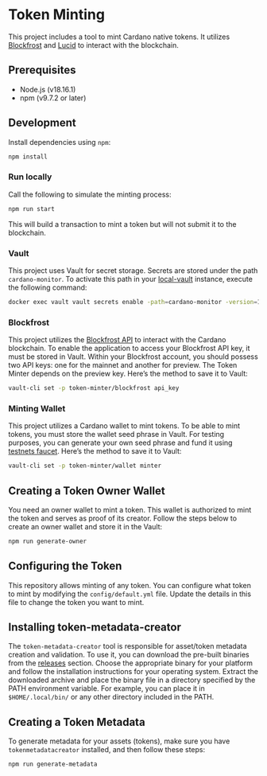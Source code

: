 # Token Minting

This project includes a tool to mint Cardano native tokens. It utilizes
[Blockfrost](https://blockfrost.io/) and
[Lucid](https://lucid.spacebudz.io/) to interact with the blockchain.

## Prerequisites

  - Node.js (v18.16.1)
  - npm (v9.7.2 or later)

## Development

Install dependencies using `npm`:

``` bash
npm install
```

### Run locally

Call the following to simulate the minting process:

``` bash
npm run start
```

This will build a transaction to mint a token but will not submit it to
the blockchain.

### Vault

This project uses Vault for secret storage. Secrets are stored under the
path `cardano-monitor`. To activate this path in your
[local-vault](https://github.com/MynthAI/local-vault) instance, execute
the following command:

``` bash
docker exec vault vault secrets enable -path=cardano-monitor -version=1 kv
```

### Blockfrost

This project utilizes the [Blockfrost API](https://blockfrost.dev/) to
interact with the Cardano blockchain. To enable the application to
access your Blockfrost API key, it must be stored in Vault. Within your
Blockfrost account, you should possess two API keys: one for the mainnet
and another for preview. The Token Minter depends on the preview key.
Here’s the method to save it to Vault:

``` bash
vault-cli set -p token-minter/blockfrost api_key
```

### Minting Wallet

This project utilizes a Cardano wallet to mint tokens. To be able to
mint tokens, you must store the wallet seed phrase in Vault. For testing
purposes, you can generate your own seed phrase and fund it using
[testnets
faucet](https://docs.cardano.org/cardano-testnet/tools/faucet/). Here’s
the method to save it to Vault:

``` bash
vault-cli set -p token-minter/wallet minter
```

## Creating a Token Owner Wallet

You need an owner wallet to mint a token. This wallet is authorized to
mint the token and serves as proof of its creator. Follow the steps
below to create an owner wallet and store it in the Vault:

``` bash
npm run generate-owner
```

## Configuring the Token

This repository allows minting of any token. You can configure what
token to mint by modifying the `config/default.yml` file. Update the
details in this file to change the token you want to mint.

## Installing token-metadata-creator

The `token-metadata-creator` tool is responsible for asset/token metadata creation and validation. To use it, you can download the pre-built binaries from the [releases](https://github.com/input-output-hk/offchain-metadata-tools#pre-built-binaries) section. Choose the appropriate binary for your platform and follow the installation instructions for your operating system. Extract the downloaded archive and place the binary file in a directory specified by the PATH environment variable. For example, you can place it in `$HOME/.local/bin/` or any other directory included in the PATH.

## Creating a Token Metadata

To generate metadata for your assets (tokens), make sure you have `tokenmetadatacreator` installed, and then follow these steps:


``` bash
npm run generate-metadata
```